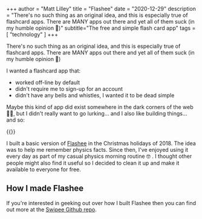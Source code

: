 +++
author = "Matt Lilley"
title = "Flashee"
date = "2020-12-29"
description = "There's no such thing as an original idea, and this is especially true of flashcard apps. There are MANY apps out there and yet all of them suck (in my humble opinion 🤣)"
subtitle="The free and simple flash card app"
tags = [
    "technology"
]
+++

There's no such thing as an original idea, and this is especially true of flashcard apps. There are MANY apps out there and yet all of them suck (in my humble opinion 🤣)

I wanted a flashcard app that:
- worked off-line by default
- didn't require me to sign-up for an account
- didn't have any bells and whistles, I wanted it to be dead simple

Maybe this kind of app did exist somewhere in the dark corners of the web 🤷‍♂️, but I didn't really want to go lurking... and I also like building things... and so:

<!-- ![Flashee screenshot](flashee.png) -->

{{<image-link src="flashee.png" href="https://flashee.lilley.io/" alt="Flashee screenshot">}}


I built a basic version of [Flashee](https://flashee.lilley.io/) in the Christmas holidays of 2018. The idea was to help me remember physics facts. Since then, I've enjoyed using it every day as part of my casual physics morning routine 🤓 . I thought other people might also find it useful so I decided to clean it up and make it available to everyone for free.


## How I made Flashee

If you're interested in geeking out over how I built Flashee then you can find out more at the [Swipee Github repo](https://github.com/mklilley/flashee).